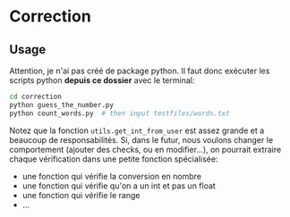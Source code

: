 # Correction

## Usage

Attention, je n'ai pas créé de package python. Il faut donc exécuter les scripts python **depuis ce dossier** avec le terminal:

```sh
cd correction
python guess_the_number.py
python count_words.py  # then input testfiles/words.txt
```

Notez que la fonction `utils.get_int_from_user` est assez grande et a beaucoup de responsabilités. Si, dans le futur, nous voulons changer le comportement (ajouter des checks, ou en modifier...), on pourrait extraire chaque vérification dans une petite fonction spécialisée:
- une fonction qui vérifie la conversion en nombre
- une fonction qui vérifie qu'on a un int et pas un float
- une fonction qui vérifie le range
- ...
